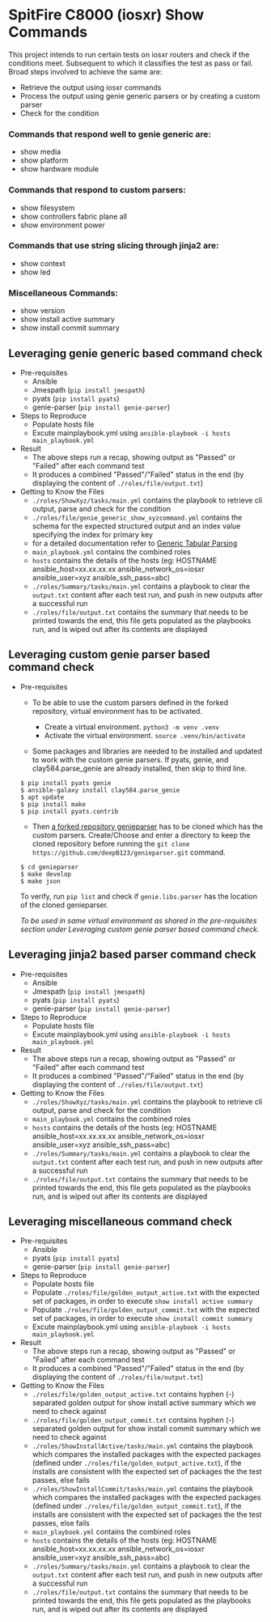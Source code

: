 # SpitFire C8000 (iosxr) Show Commands 

This project intends to run certain tests on iosxr routers and check if the conditions meet. Subsequent to which it classifies the test as pass or fail. Broad steps involved to achieve the same are:
* Retrieve the output using iosxr commands
* Process the output using genie generic parsers or by creating a custom parser
* Check for the condition

### Commands that respond well to genie generic are:
* show media
* show platform
* show hardware module

### Commands that respond to custom parsers:
* show filesystem 
* show controllers fabric plane all 
* show environment power

### Commands that use string slicing through jinja2 are:
* show context
* show led

### Miscellaneous Commands:
* show version
* show install active summary
* show install commit summary

## Leveraging genie generic based command check
* Pre-requisites
  * Ansible
  * Jmespath (`pip install jmespath`)
  * pyats (`pip install pyats`)
  * genie-parser (`pip install genie-parser`)
* Steps to Reproduce
  * Populate hosts file
  * Excute mainplaybook.yml using `ansible-playbook -i hosts main_playbook.yml`
* Result
  * The above steps run a recap, showing output as "Passed" or "Failed" after each command test
  * It produces a combined "Passed"/"Failed" status in the end (by displaying the content of `./roles/file/output.txt`)
* Getting to Know the Files
  * `./roles/ShowXyz/tasks/main.yml` contains the playbook to retrieve cli output, parse and check for the condition
  * `./roles/file/genie_generic_show_xyzcommand.yml` contains the schema for the expected structured output and an index value specifying the index for primary key
  * for a detailed documentation refer to [Generic Tabular Parsing](https://github.com/clay584/parse_genie)  
  * `main_playbook.yml` contains the combined roles
  * `hosts` contains the details of the hosts (eg: HOSTNAME ansible_host=xx.xx.xx.xx ansible_network_os=iosxr ansible_user=xyz ansible_ssh_pass=abc) 
  * `./roles/Summary/tasks/main.yml` contains a playbook to clear the `output.txt` content after each test run, and push in new outputs after a successful run
  * `./roles/file/output.txt` contains the summary that needs to be printed towards the end, this file gets populated as the playbooks run, and is wiped out after its contents are displayed 

## Leveraging custom genie parser based command check
-  Pre-requisites
   -  To be able to use the custom parsers defined in the forked repository, virtual environment has to be activated.
      -  Create a virtual environment. `python3 -m venv .venv`
      -  Activate the virtual environment. `source .venv/bin/activate`
     
   -  Some packages and libraries are needed to be installed and updated to work with the custom genie parsers. If pyats, genie, and clay584.parse_genie are already installed, then skip to third line.
     ```
     $ pip install pyats genie
     $ ansible-galaxy install clay584.parse_genie
     $ apt update 
     $ pip install make
     $ pip install pyats.contrib
     ```
     
   -  Then [a forked repository genieparser](https://github.com/deepB123/genieparser.git)  has to be cloned which has the custom parsers. Create/Choose and enter a directory to keep the cloned repository before running the `git clone https://github.com/deepB123/genieparser.git` command. 
     ```
     $ cd genieparser
     $ make develop
     $ make json
     ```
   To verify, run `pip list` and check if `genie.libs.parser` has the location of the cloned genieparser.
  
   *To be used in same virtual environment as shared in the pre-requisites section under Leveraging custom genie parser based command check.*

## Leveraging jinja2 based parser command check
* Pre-requisites
  * Ansible
  * Jmespath (`pip install jmespath`)
  * pyats (`pip install pyats`)
  * genie-parser (`pip install genie-parser`)
* Steps to Reproduce
  * Populate hosts file
  * Excute mainplaybook.yml using `ansible-playbook -i hosts main_playbook.yml`
* Result
  * The above steps run a recap, showing output as "Passed" or "Failed" after each command test
  * It produces a combined "Passed"/"Failed" status in the end (by displaying the content of `./roles/file/output.txt`)
* Getting to Know the Files
  * `./roles/ShowXyz/tasks/main.yml` contains the playbook to retrieve cli output, parse and check for the condition
  * `main_playbook.yml` contains the combined roles
  * `hosts` contains the details of the hosts (eg: HOSTNAME ansible_host=xx.xx.xx.xx ansible_network_os=iosxr ansible_user=xyz ansible_ssh_pass=abc) 
  * `./roles/Summary/tasks/main.yml` contains a playbook to clear the `output.txt` content after each test run, and push in new outputs after a successful run
  * `./roles/file/output.txt` contains the summary that needs to be printed towards the end, this file gets populated as the playbooks run, and is wiped out after its contents are displayed 

## Leveraging miscellaneous command check 
* Pre-requisites
  * Ansible
  * pyats (`pip install pyats`)
  * genie-parser (`pip install genie-parser`)
* Steps to Reproduce
  * Populate hosts file
  * Populate `./roles/file/golden_output_active.txt` with the expected set of packages, in order to execute `show install active summary`
  * Populate `./roles/file/golden_output_commit.txt` with the expected set of packages, in order to execute `show install commit summary`
  * Excute mainplaybook.yml using `ansible-playbook -i hosts main_playbook.yml`
* Result
  * The above steps run a recap, showing output as "Passed" or "Failed" after each command test
  * It produces a combined "Passed"/"Failed" status in the end (by displaying the content of `./roles/file/output.txt`)
* Getting to Know the Files
  * `./roles/file/golden_output_active.txt` contains hyphen (-) separated golden output for show install active summary which we need to check against
  * `./roles/file/golden_output_commit.txt` contains hyphen (-) separated golden output for show install commit summary which we need to check against
  * `./roles/ShowInstallActive/tasks/main.yml` contains the playbook which compares the installed packages with the expected packages (defined under `./roles/file/golden_output_active.txt`), if the installs are consistent with the expected set of packages the the test passes, else fails
  * `./roles/ShowInstallCommit/tasks/main.yml` contains the playbook which compares the installed packages with the expected packages (defined under `./roles/file/golden_output_commit.txt`), if the installs are consistent with the expected set of packages the the test passes, else fails
  * `main_playbook.yml` contains the combined roles
  * `hosts` contains the details of the hosts (eg: HOSTNAME ansible_host=xx.xx.xx.xx ansible_network_os=iosxr ansible_user=xyz ansible_ssh_pass=abc) 
  * `./roles/Summary/tasks/main.yml` contains a playbook to clear the `output.txt` content after each test run, and push in new outputs after a successful run
  * `./roles/file/output.txt` contains the summary that needs to be printed towards the end, this file gets populated as the playbooks run, and is wiped out after its contents are displayed 
